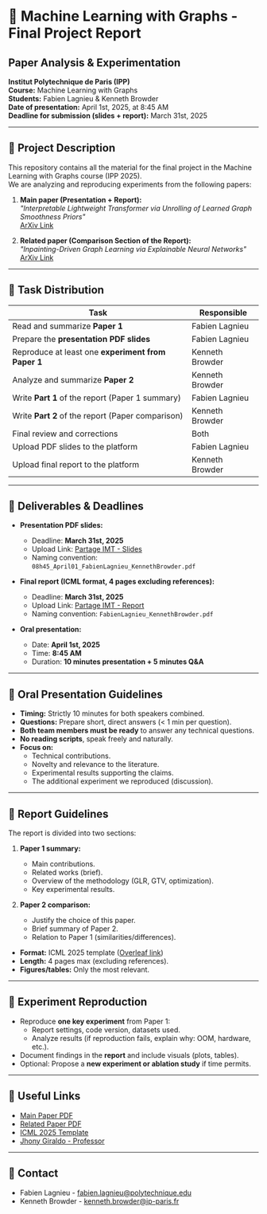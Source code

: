 # 📘 Machine Learning with Graphs - Final Project Report  
## Paper Analysis & Experimentation  
**Institut Polytechnique de Paris (IPP)**  
**Course:** Machine Learning with Graphs  
**Students:** Fabien Lagnieu & Kenneth Browder  
**Date of presentation:** April 1st, 2025, at 8:45 AM  
**Deadline for submission (slides + report):** March 31st, 2025  

---

## 🔹 Project Description  
This repository contains all the material for the final project in the Machine Learning with Graphs course (IPP 2025).  
We are analyzing and reproducing experiments from the following papers:

1. **Main paper (Presentation + Report):**  
   _"Interpretable Lightweight Transformer via Unrolling of Learned Graph Smoothness Priors"_  
   [ArXiv Link](https://arxiv.org/abs/2406.04090)

2. **Related paper (Comparison Section of the Report):**  
   _"Inpainting-Driven Graph Learning via Explainable Neural Networks"_  
   [ArXiv Link](https://arxiv.org/abs/XXXX.XXXXX)

---

## 🔹 Task Distribution  

| Task                                                | Responsible         |
|-----------------------------------------------------|---------------------|
| Read and summarize **Paper 1**                      | Fabien Lagnieu      |
| Prepare the **presentation PDF slides**             | Fabien Lagnieu      |
| Reproduce at least one **experiment from Paper 1**  | Kenneth Browder     |
| Analyze and summarize **Paper 2**                   | Kenneth Browder     |
| Write **Part 1** of the report (Paper 1 summary)    | Fabien Lagnieu      |
| Write **Part 2** of the report (Paper comparison)   | Kenneth Browder     |
| Final review and corrections                        | Both                |
| Upload PDF slides to the platform                  | Fabien Lagnieu      |
| Upload final report to the platform                | Kenneth Browder     |

---

## 🔹 Deliverables & Deadlines

- **Presentation PDF slides:**  
  - Deadline: **March 31st, 2025**  
  - Upload Link: [Partage IMT - Slides](https://partage.imt.fr/index.php/s/CaiWPT6ZkPTSEsr)  
  - Naming convention: `08h45_April01_FabienLagnieu_KennethBrowder.pdf`  

- **Final report (ICML format, 4 pages excluding references):**  
  - Deadline: **March 31st, 2025**  
  - Upload Link: [Partage IMT - Report](https://partage.imt.fr/index.php/s/gymYkMLBtpc7rae)  
  - Naming convention: `FabienLagnieu_KennethBrowder.pdf`  

- **Oral presentation:**  
  - Date: **April 1st, 2025**  
  - Time: **8:45 AM**  
  - Duration: **10 minutes presentation + 5 minutes Q&A**  

---

## 🔹 Oral Presentation Guidelines

- **Timing:** Strictly 10 minutes for both speakers combined.  
- **Questions:** Prepare short, direct answers (< 1 min per question).  
- **Both team members must be ready** to answer any technical questions.  
- **No reading scripts**, speak freely and naturally.  
- **Focus on:**
  - Technical contributions.
  - Novelty and relevance to the literature.
  - Experimental results supporting the claims.
  - The additional experiment we reproduced (discussion).

---

## 🔹 Report Guidelines

The report is divided into two sections:  
1. **Paper 1 summary:**  
   - Main contributions.  
   - Related works (brief).  
   - Overview of the methodology (GLR, GTV, optimization).  
   - Key experimental results.

2. **Paper 2 comparison:**  
   - Justify the choice of this paper.  
   - Brief summary of Paper 2.  
   - Relation to Paper 1 (similarities/differences).  

- **Format:** ICML 2025 template ([Overleaf link](https://www.overleaf.com/latex/templates/icml2025-template/dhxrkcgkvnkt))  
- **Length:** 4 pages max (excluding references).  
- **Figures/tables:** Only the most relevant.  

---

## 🔹 Experiment Reproduction

- Reproduce **one key experiment** from Paper 1:  
  - Report settings, code version, datasets used.  
  - Analyze results (if reproduction fails, explain why: OOM, hardware, etc.).  
- Document findings in the **report** and include visuals (plots, tables).  
- Optional: Propose a **new experiment or ablation study** if time permits.

---

## 🔹 Useful Links

- [Main Paper PDF](./Paper1_Interpretable_Lightweight_Transformer_via_Unrolling_of_Learned_Graph_Smoothness_Priors.pdf)  
- [Related Paper PDF](./Paper2_Inpainting-Driven_Graph_Learning_via_Explainable_Neural_Networks.pdf)  
- [ICML 2025 Template](https://www.overleaf.com/latex/templates/icml2025-template/dhxrkcgkvnkt)  
- [Jhony Giraldo - Professor](https://jhonygiraldo.github.io/)  

---

## 🔹 Contact

- Fabien Lagnieu - fabien.lagnieu@polytechnique.edu  
- Kenneth Browder - kenneth.browder@ip-paris.fr  